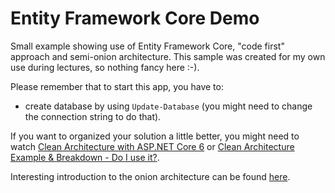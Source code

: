 # Entity Framework Core Demo

Small example showing use of Entity Framework Core, "code first" approach and semi-onion architecture. This sample was created for my own use during lectures, so nothing fancy here :-).

Please remember that to start this app, you have to:

- create database by using `Update-Database` (you might need to change the connection string to do that).

If you want to organized your solution a little better, you might need to watch [Clean Architecture with ASP.NET Core 6](https://youtu.be/lkmvnjypENw) or [Clean Architecture Example & Breakdown - Do I use it?](https://youtu.be/Ys_W6MyWOCw).

Interesting introduction to the onion architecture can be found [here](https://www.codeguru.com/csharp/understanding-onion-architecture/).

